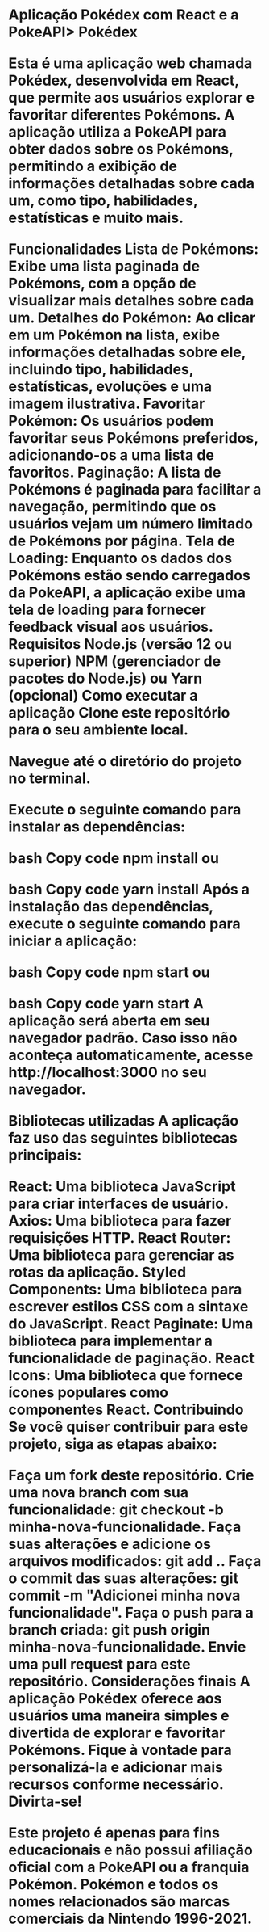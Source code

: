 <h1>Aplicação Pokédex com React e a PokeAPI>
Pokédex

Esta é uma aplicação web chamada Pokédex, desenvolvida em React, que permite aos usuários explorar e favoritar diferentes Pokémons. A aplicação utiliza a PokeAPI para obter dados sobre os Pokémons, permitindo a exibição de informações detalhadas sobre cada um, como tipo, habilidades, estatísticas e muito mais.

Funcionalidades
Lista de Pokémons: Exibe uma lista paginada de Pokémons, com a opção de visualizar mais detalhes sobre cada um.
Detalhes do Pokémon: Ao clicar em um Pokémon na lista, exibe informações detalhadas sobre ele, incluindo tipo, habilidades, estatísticas, evoluções e uma imagem ilustrativa.
Favoritar Pokémon: Os usuários podem favoritar seus Pokémons preferidos, adicionando-os a uma lista de favoritos.
Paginação: A lista de Pokémons é paginada para facilitar a navegação, permitindo que os usuários vejam um número limitado de Pokémons por página.
Tela de Loading: Enquanto os dados dos Pokémons estão sendo carregados da PokeAPI, a aplicação exibe uma tela de loading para fornecer feedback visual aos usuários.
Requisitos
Node.js (versão 12 ou superior)
NPM (gerenciador de pacotes do Node.js) ou Yarn (opcional)
Como executar a aplicação
Clone este repositório para o seu ambiente local.

Navegue até o diretório do projeto no terminal.

Execute o seguinte comando para instalar as dependências:

bash
Copy code
npm install
ou

bash
Copy code
yarn install
Após a instalação das dependências, execute o seguinte comando para iniciar a aplicação:

bash
Copy code
npm start
ou

bash
Copy code
yarn start
A aplicação será aberta em seu navegador padrão. Caso isso não aconteça automaticamente, acesse http://localhost:3000 no seu navegador.

Bibliotecas utilizadas
A aplicação faz uso das seguintes bibliotecas principais:

React: Uma biblioteca JavaScript para criar interfaces de usuário.
Axios: Uma biblioteca para fazer requisições HTTP.
React Router: Uma biblioteca para gerenciar as rotas da aplicação.
Styled Components: Uma biblioteca para escrever estilos CSS com a sintaxe do JavaScript.
React Paginate: Uma biblioteca para implementar a funcionalidade de paginação.
React Icons: Uma biblioteca que fornece ícones populares como componentes React.
Contribuindo
Se você quiser contribuir para este projeto, siga as etapas abaixo:

Faça um fork deste repositório.
Crie uma nova branch com sua funcionalidade: git checkout -b minha-nova-funcionalidade.
Faça suas alterações e adicione os arquivos modificados: git add ..
Faça o commit das suas alterações: git commit -m "Adicionei minha nova funcionalidade".
Faça o push para a branch criada: git push origin minha-nova-funcionalidade.
Envie uma pull request para este repositório.
Considerações finais
A aplicação Pokédex oferece aos usuários uma maneira simples e divertida de explorar e favoritar Pokémons. Fique à vontade para personalizá-la e adicionar mais recursos conforme necessário. Divirta-se!

Este projeto é apenas para fins educacionais e não possui afiliação oficial com a PokeAPI ou a franquia Pokémon. Pokémon e todos os nomes relacionados são marcas comerciais da Nintendo 1996-2021.
